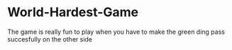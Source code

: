 # World-Hardest-Game
The game is really fun to play when you have to make the green ding pass succesfully on the other side
